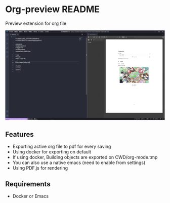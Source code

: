 # Org-preview README
Preview extension for org file

![](images/sample.png)

## Features
- Exporting active org file to pdf for every saving
- Using docker for exporting on default
- If using docker, Building objects are  exported on CWD/org-mode.tmp
- You can also use a native emacs (need to enable from settings)
- Using PDF.js for rendering



## Requirements
- Docker or Emacs


